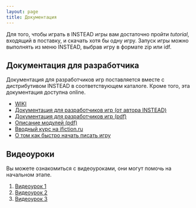 ```yaml
---
layout: page
title: Документация
---
```

Для того, чтобы играть в INSTEAD игры вам достаточно пройти *tutorial*, входящий в поставку, 
и скачать хотя бы одну игру. Запуск игры можно выполнять из меню INSTEAD, выбрав игру в формате
zip или idf.


## Документация для разработчика

Документация для разработчиков игр поставляется вместе с дистрибутивом INSTEAD в соответствующем
каталоге. Кроме того, эта документация доступна online.

* [WIKI](http://instead.syscall.ru/wiki/ru/start)
* [Документация для разработчиков игр (от автора INSTEAD)](http://instead.syscall.ru/wiki/ru/gamedev/documentation)
* [Документация для разработчиков игр (pdf)](http://sourceforge.net/projects/instead/files/instead/docs/instead-manual.pdf/download)
* [Описание модулей (pdf)](http://sourceforge.net/projects/instead/files/instead/docs/instead-modules.pdf/download)
* [Вводный курс на ifiction.ru](http://forum.ifiction.ru/viewtopic.php?id=1867)
* [О том как быстро начать писать игру](http://instead.syscall.ru/wiki/ru/gamedev/quickstart)

## Видеоуроки

Вы можете ознакомиться с видеоуроками, они могут помочь на начальном этапе.

1. [Видеоурок 1](http://www.youtube.com/watch?v=_oS1768NLjs&feature=youtu.be)
2. [Видеоурок 2](http://www.youtube.com/watch?v=rB7uf0vpsag&feature=youtu.be)
3. [Видеоурок 3](http://www.youtube.com/watch?v=0kqaztf_QgU&feature=youtu.be)

